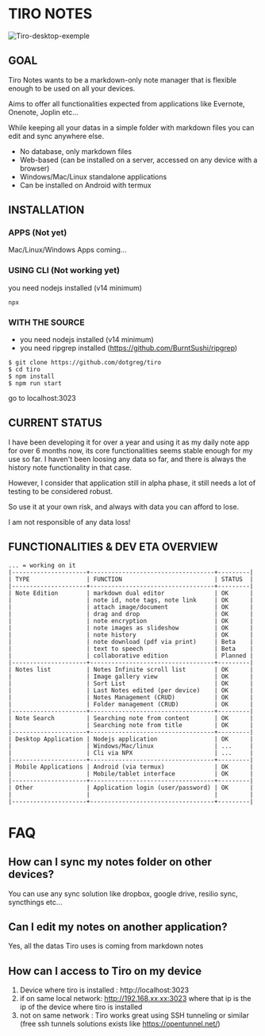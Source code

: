 # TIRO NOTES

![Tiro-desktop-exemple](https://user-images.githubusercontent.com/2981891/150394718-bf33d239-6ada-4548-bde5-88dce5eaeca2.jpg)

## GOAL

Tiro Notes wants to be a markdown-only note manager that is flexible enough to be used on all your devices.

Aims to offer all functionalities expected from applications like Evernote, Onenote, Joplin etc... 

While keeping all your datas in a simple folder with markdown files you can edit and sync anywhere else.

- No database, only markdown files 
- Web-based (can be installed on a server, accessed on any device with a browser)
- Windows/Mac/Linux standalone applications
- Can be installed on Android with termux

## INSTALLATION
### APPS (Not yet)

Mac/Linux/Windows Apps coming...

### USING CLI (Not working yet)
you need nodejs installed (v14 minimum)

```
npx
```

### WITH THE SOURCE
- you need nodejs installed (v14 minimum)
- you need ripgrep installed (https://github.com/BurntSushi/ripgrep)

```
$ git clone https://github.com/dotgreg/tiro
$ cd tiro
$ npm install
$ npm run start
```
go to localhost:3023

## CURRENT STATUS
I have been developing it for over a year and using it as my daily note app for over 6 months now, its core functionalities seems stable enough for my use so far.
I haven't been loosing any data so far, and there is always the history note functionality in that case.

However, I consider that application still in alpha phase, it still needs a lot of testing to be considered robust.

So use it at your own risk, and always with data you can afford to lose.

I am not responsible of any data loss!

## FUNCTIONALITIES & DEV ETA OVERVIEW

```
... = working on it
|---------------------+-----------------------------------+---------|
| TYPE                | FUNCTION                          | STATUS  |
|---------------------+-----------------------------------+---------|
| Note Edition        | markdown dual editor              | OK      |
|                     | note id, note tags, note link     | OK      |
|                     | attach image/document             | OK      |
|                     | drag and drop                     | OK      |
|                     | note encryption                   | OK      |
|                     | note images as slideshow          | OK      |
|                     | note history                      | OK      |
|                     | note download (pdf via print)     | Beta    |
|                     | text to speech                    | Beta    |
|                     | collaborative edition             | Planned |
|---------------------+-----------------------------------+---------|
| Notes list          | Notes Infinite scroll list        | OK      |
|                     | Image gallery view                | OK      |
|                     | Sort List                         | OK      |
|                     | Last Notes edited (per device)    | OK      |
|                     | Notes Management (CRUD)           | OK      |
|                     | Folder management (CRUD)          | OK      |
|---------------------+-----------------------------------+---------|
| Note Search         | Searching note from content       | OK      |
|                     | Searching note from title         | OK      |
|---------------------+-----------------------------------+---------|
| Desktop Application | Nodejs application                | OK      |
|                     | Windows/Mac/linux                 | ...     |
|                     | Cli via NPX                       | ...     |
|---------------------+-----------------------------------+---------|
| Mobile Applications | Android (via termux)              | OK      |
|                     | Mobile/tablet interface           | OK      |
|---------------------+-----------------------------------+---------|
| Other               | Application login (user/password) | OK      |
|                     |                                   |         |
|---------------------+-----------------------------------+---------|
```

# FAQ

## How can I sync my notes folder on other devices?
You can use any sync solution like dropbox, google drive, resilio sync, syncthings etc...

## Can I edit my notes on another application?
Yes, all the datas Tiro uses is coming from markdown notes

## How can I access to Tiro on my device
1) Device where tiro is installed : http://localhost:3023
2) if on same local network: http://192.168.xx.xx:3023 where that ip is the ip of the device where tiro is installed
3) not on same network : Tiro works great using SSH tunneling or similar (free ssh tunnels solutions exists like https://opentunnel.net/)


